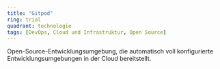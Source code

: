 ```yaml
---
title: "Gitpod"
ring: trial
quadrant: technologie
tags: [DevOps, Cloud und Infrastruktur, Open Source]
---
```


Open-Source-Entwicklungsumgebung, die automatisch voll konfigurierte Entwicklungsumgebungen in der Cloud bereitstellt.
